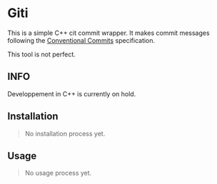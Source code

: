 # Giti
This is a simple C++ cit commit wrapper. It makes commit messages following the [Conventional Commits](https://www.conventionalcommits.org/en/v1.0.0/) specification.

This tool is not perfect.

## INFO

Developpement in C++ is currently on hold.

## Installation
> No installation process yet.

## Usage
> No usage process yet.
